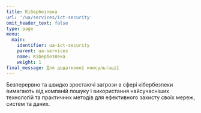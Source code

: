 ```yaml
---
title: Кібербезпека
url: '/ua/services/ict-security'
omit_header_text: false
type: page
menu:
  main:
    identifier: ua-ict-security
    parent: ua-services
    name: Кібербезпека
    weight: 1
final_message: Для додаткової консультації
---
```


Безперервно та швидко зростаючі загрози в сфері кібербезпеки вимагають від компаній пошуку і використання найсучасніших 
технологій та практичних методів для ефективного захисту своїх мереж, систем та даних.
